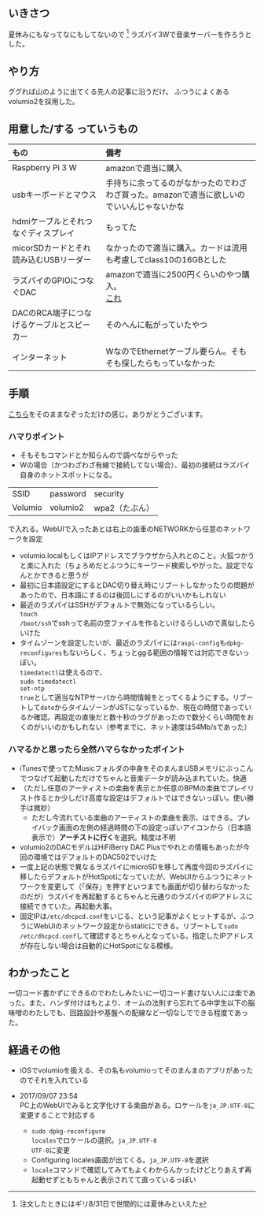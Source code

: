 ## いきさつ
夏休みにもなってなにもしてないので [^1] ラズパイ3Wで音楽サーバーを作ろうとした。

## やり方
ググれば山のように出てくる先人の記事に沿うだけ。
ふつうによくあるvolumio2を採用した。

## 用意した/する っていうもの
| もの     | 備考 |
|:----------------|:------------------|
|  Raspberry Pi 3 W  |  amazonで適当に購入  |
|  usbキーボードとマウス  |  手持ちに余ってるのがなかったのでわざわざ買った。amazonで適当に欲しいのでいいんじゃないかな  |
| hdmiケーブルとそれつなぐディスプレイ| もってた |
| micorSDカードとそれ読み込むUSBリーダー | なかったので適当に購入。カードは流用も考慮してclass10の16GBとした |
| ラズパイのGPIOにつなぐDAC | amazonで適当に2500円くらいのやつ購入。<br>[これ](http://amzn.asia/76pBinV) |
| DACのRCA端子につなげるケーブルとスピーカー| そのへんに転がっていたやつ |
| インターネット | WなのでEthernetケーブル要らん。そもそも探したらもっていなかった|

## 手順
[こちら](http://karaage.hatenadiary.jp/entry/2017/01/20/073000)をそのままなぞっただけの感じ。ありがとうございます。

### ハマりポイント
- そもそもコマンドとか知らんので調べながらやった
- Wの場合（かつわざわざ有線で接続してない場合）、最初の接続はラズパイ自身のホットスポットになる。
<table>
<tr>
    <td>SSID</td>
    <td>password</td>
    <td>security</td>
</tr>
<tr>
    <td>Volumio</td>
    <td>volumio2</td>
    <td>wpa2（たぶん）</td>
</tr>
</table>

で入れる。WebUIで入ったあとは右上の歯車のNETWORKから任意のネットワークを設定

- volumio.localもしくはIPアドレスでブラウザから入れとのこと。火狐つかうと楽に入れた（ちょろめだとふつうにキーワード検索しやがった。設定でなんとかできると思うが
- 最初に日本語設定にするとDAC切り替え時にリブートしなかったりの問題があったので、日本語にするのは後回しにするのがいいかもしれない
- 最近のラズパイはSSHがデフォルトで無効になっているらしい。<br>
<code>touch /boot/ssh</code>でsshって名前の空ファイルを作るといけるらしいので真似したらいけた
- タイムゾーンを設定したいが、最近のラズパイには<code>raspi-config</code>も<code>dpkg-reconfigures</code>もないらしく、ちょっとggる範囲の情報では対応できないっぽい。<br>
<code>timedatectl</code>は使えるので、<br>
<code>sudo timedatectl set-ntp true</code>として適当なNTPサーバから時間情報をとってくるようにする。リブートして<code>date</code>からタイムゾーンがJSTになっているか、現在の時間であっているか確認。再設定の直後だと数十秒のラグがあったので数分くらい時間をおくのがいいのかもしれない（参考までに、ネット速度は54Mb/sであった）

### ハマるかと思ったら全然ハマらなかったポイント
- iTunesで使ってたMusicフォルダの中身をそのまんまUSBメモリにぶっこんでつなげて起動しただけでちゃんと音楽データが読み込まれていた。快適
- （ただし任意のアーティストの楽曲を表示とか任意のBPMの楽曲でプレイリスト作るとか少しだけ高度な設定はデフォルトではできないっぽい。使い勝手は微妙）
    - ただし今流れている楽曲のアーティストの楽曲を表示、はできる。プレイバック画面の左側の経過時間の下の設定っぽいアイコンから（日本語表示で）<strong>アーチストに行く</strong>を選択。精度は不明
- volumio2のDACモデルはHiFiBerry DAC Plusでやれとの情報もあったが今回の環境ではデフォルトのDAC502でいけた
- 一度上記の状態で異なるラズパイにmicroSDを移して再度今回のラズパイに移したらデフォルトがHotSpotになっていたが、WebUIからふつうにネットワークを変更して（「保存」を押すといつまでも画面が切り替わらなかったのだが）ラズパイを再起動するとちゃんと元通りのラズパイのIPアドレスに接続できていた。再起動大事。
- 固定IPは<code>/etc/dhcpcd.conf</code>をいじる、という記事がよくヒットするが、ふつうにWebUIのネットワーク設定からstaticにできる。リブートして<code>sudo /etc/dhcpcd.conf</code>して確認するとちゃんとなっている。指定したIPアドレスが存在しない場合は自動的にHotSpotになる模様。

## わかったこと

一切コード書かずにできるのでわたしみたいに一切コード書けない人には楽であった。また、ハンダ付けはもとより、オームの法則すら忘れてる中学生以下の脳味噌のわたしでも、回路設計や基盤への配線など一切なしでできる程度であった。

## 経過その他
- iOSでvolumioを扱える、その名もvolumioってそのまんまのアプリがあったのでそれを入れている

- 2017/09/07 23:54</br>
  PC上のWebUIでみると文字化けする楽曲がある。ロケールを<code>ja_JP.UTF-8</code>に変更することで対応する
    - <code>sudo dpkg-reconfigure locales</code>でロケールの選択。<code>ja_JP.UTF-8 UTF-8</code>に変更
    - Configuring locales画面が出てくる。<code>ja_JP.UTF-8</code>を選択
    - <code>locale</code>コマンドで確認してみてもよくわからんかったけどとりあえず再起動せずともちゃんと表示されてて直っているっぽい
  


[^1]: 注文したときにはギリ8/31日で世間的には夏休みといえた
